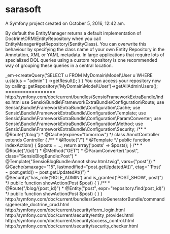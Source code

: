 sarasoft
========

A Symfony project created on October 5, 2016, 12:42 am.



By default the EntityManager returns a default implementation of Doctrine\ORM\EntityRepository when you call EntityManager#getRepository($entityClass). You can overwrite this behaviour by specifying the class name of your own Entity Repository in the Annotation, XML or YAML metadata. In large applications that require lots of specialized DQL queries using a custom repository is one recommended way of grouping these queries in a central location.

<?php
namespace MyDomain\Model;

use Doctrine\ORM\EntityRepository;
use Doctrine\ORM\Mapping as ORM;

/**
 * @ORM\Entity(repositoryClass="MyDomain\Model\UserRepository")
 */
class User
{

}

class UserRepository extends EntityRepository
{
    public function getAllAdminUsers()
    {
        return $this->_em->createQuery('SELECT u FROM MyDomain\Model\User u WHERE u.status = "admin"')
                         ->getResult();
    }
}
You can access your repository now by calling:

<?php
// $em instanceof EntityManager

$admins = $em->getRepository('MyDomain\Model\User')->getAllAdminUsers();


=================

http://symfony.com/doc/current/bundles/SensioFrameworkExtraBundle/index.html


use Sensio\Bundle\FrameworkExtraBundle\Configuration\Route;
use Sensio\Bundle\FrameworkExtraBundle\Configuration\Cache;
use Sensio\Bundle\FrameworkExtraBundle\Configuration\Template;
use Sensio\Bundle\FrameworkExtraBundle\Configuration\ParamConverter;
use Sensio\Bundle\FrameworkExtraBundle\Configuration\Method;
use Sensio\Bundle\FrameworkExtraBundle\Configuration\Security;

/**
 * @Route("/blog")
 * @Cache(expires="tomorrow")
 */
class AnnotController extends Controller
{
    /**
     * @Route("/")
     * @Template
     */
    public function indexAction()
    {
        $posts = ...;

        return array('posts' => $posts);
    }

    /**
     * @Route("/{id}")
     * @Method("GET")
     * @ParamConverter("post", class="SensioBlogBundle:Post")
     * @Template("SensioBlogBundle:Annot:show.html.twig", vars={"post"})
     * @Cache(smaxage="15", lastmodified="post.getUpdatedAt()", etag="'Post' ~ post.getId() ~ post.getUpdatedAt()")
     * @Security("has_role('ROLE_ADMIN') and is_granted('POST_SHOW', post)")
     */
    public function showAction(Post $post)
    {
    }




    /**
     * @Route("/blog/{post_id}")
     * @Entity("post", expr="repository.find(post_id)")
     */
    public function showAction(Post $post)
    {
    }

}



http://symfony.com/doc/current/bundles/SensioGeneratorBundle/commands/generate_doctrine_crud.html

http://symfony.com/doc/current/security/form_login.html
http://symfony.com/doc/current/security/entity_provider.html
http://symfony.com/doc/current/security/access_control.html
http://symfony.com/doc/current/security/security_checker.html



